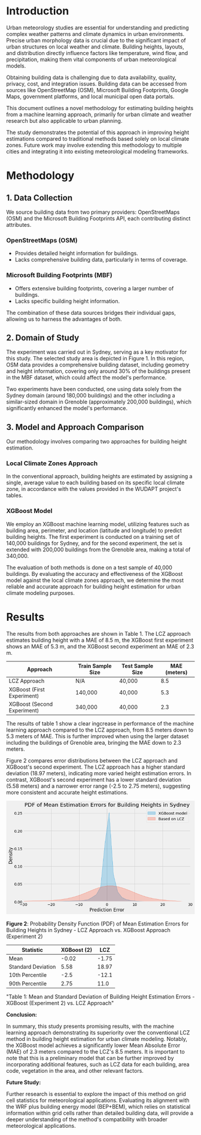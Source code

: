 # Introduction

Urban meteorology studies are essential for understanding and predicting complex weather patterns and climate dynamics in urban environments. Precise urban morphology data is crucial due to the significant impact of urban structures on local weather and climate. Building heights, layouts, and distribution directly influence factors like temperature, wind flow, and precipitation, making them vital components of urban meteorological models.

Obtaining building data is challenging due to data availability, quality, privacy, cost, and integration issues. Building data can be accessed from sources like OpenStreetMap (OSM), Microsoft Building Footprints, Google Maps, government platforms, and local municipal open data portals.

This document outlines a novel methodology for estimating building heights from a machine learning approach, primarily for urban climate and weather research but also applicable to urban planning.

The study demonstrates the potential of this approach in improving height estimations compared to traditional methods based solely on local climate zones. Future work may involve extending this methodology to multiple cities and integrating it into existing meteorological modeling frameworks.

# Methodology

## 1. Data Collection

We source building data from two primary providers: OpenStreetMaps (OSM) and the Microsoft Building Footprints API, each contributing distinct attributes.

### OpenStreetMaps (OSM)

- Provides detailed height information for buildings.
- Lacks comprehensive building data, particularly in terms of coverage.

### Microsoft Building Footprints (MBF)

- Offers extensive building footprints, covering a larger number of buildings.
- Lacks specific building height information.

The combination of these data sources bridges their individual gaps, allowing us to harness the advantages of both.

## 2. Domain of Study

The experiment was carried out in Sydney, serving as a key motivator for this study. The selected study area is depicted in Figure 1. In this region, OSM data provides a comprehensive building dataset, including geometry and height information, covering only around 30% of the buildings present in the MBF dataset, which could affect the model's performance.

Two experiments have been conducted, one using data solely from the Sydney domain (around 180,000 buildings) and the other including a similar-sized domain in Grenoble (approximately 200,000 buildings), which significantly enhanced the model's performance.

## 3. Model and Approach Comparison

Our methodology involves comparing two approaches for building height estimation.

### Local Climate Zones Approach

In the conventional approach, building heights are estimated by assigning a single, average value to each building based on its specific local climate zone, in accordance with the values provided in the WUDAPT project's tables.

### XGBoost Model

We employ an XGBoost machine learning model, utilizing features such as building area, perimeter, and location (latitude and longitude) to predict building heights. The first experiment is conducted on a training set of 140,000 buildings for Sydney, and for the second experiment, the set is extended with 200,000 buildings from the Grenoble area, making a total of 340,000.

The evaluation of both methods is done on a test sample of 40,000 buildings. By evaluating the accuracy and effectiveness of the XGBoost model against the local climate zones approach, we determine the most reliable and accurate approach for building height estimation for urban climate modeling purposes.

# Results

The results from both approaches are shown in Table 1. The LCZ approach estimates building height with a MAE of 8.5 m, the XGBoost first experiment shows an MAE of 5.3 m, and the XGBoost second experiment an MAE of 2.3 m.

| Approach                   | Train Sample Size | Test Sample Size | MAE (meters) |
|----------------------------|-------------------|------------------|--------------|
| LCZ Approach               | N/A               | 40,000              | 8.5          |
| XGBoost (First Experiment) | 140,000           | 40,000           | 5.3          |
| XGBoost (Second Experiment)| 340,000           | 40,000           | 2.3          |

The results of table 1 show a clear ingcrease in performance of the machine learning approach compared to the LCZ approach, from 8.5 meters down to 5.3 meters of MAE. This is further improved when using the larger dataset including the buildings of Grenoble area, bringing the MAE down to 2.3 meters. 

Figure 2 compares error distributions between the LCZ approach and XGBoost's second experiment. The LCZ approach has a higher standard deviation (18.97 meters), indicating more varied height estimation errors. In contrast, XGBoost's second experiment has a lower standard deviation (5.58 meters) and a narrower error range (-2.5 to 2.75 meters), suggesting more consistent and accurate height estimations.

![Alternative text for the image](figures/download.png)

**Figure 2**: Probability Density Function (PDF) of Mean Estimation Errors for Building Heights in Sydney - LCZ Approach vs. XGBoost Approach (Experiment 2)

| Statistic                | XGBoost (2) | LCZ  |
|--------------------------|-------------|------|
| Mean                     | -0.02       | -1.75 |
| Standard Deviation       | 5.58        | 18.97 |
| 10th Percentile          | -2.5        | -12.1 |
| 90th Percentile          | 2.75        | 11.0  |


"Table 1: Mean and Standard Deviation of Building Height Estimation Errors - XGBoost (Experiment 2) vs. LCZ Approach"

**Conclusion:**

In summary, this study presents promising results, with the machine learning approach demonstrating its superiority over the conventional LCZ method in building height estimation for urban climate modeling. Notably, the XGBoost model achieves a significantly lower Mean Absolute Error (MAE) of 2.3 meters compared to the LCZ's 8.5 meters. It is important to note that this is a preliminary model that can be further improved by incorporating additional features, such as LCZ data for each building, area code, vegetation in the area, and other relevant factors.

**Future Study:**

Further research is essential to explore the impact of this method on grid cell statistics for meteorological applications. Evaluating its alignment with the WRF plus building energy model (BEP+BEM), which relies on statistical information within grid cells rather than detailed building data, will provide a deeper understanding of the method's compatibility with broader meteorological applications.
